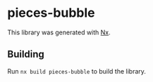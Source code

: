 # pieces-bubble

This library was generated with [Nx](https://nx.dev).

## Building

Run `nx build pieces-bubble` to build the library.
